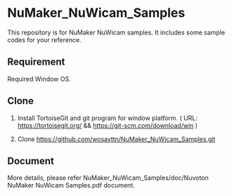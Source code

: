 # NuMaker_NuWicam_Samples

  This repository is for NuMaker NuWicam samples. It includes some sample codes for your reference.

## Requirement

  Required Window OS.

## Clone

1. Install TortoiseGit and git program for window platform. ( URL: https://tortoisegit.org/ && https://git-scm.com/download/win ) 

2. Clone https://github.com/wosayttn/NuMaker_NuWicam_Samples.git

## Document

More details, please refer NuMaker_NuWicam_Samples/doc/Nuvoton NuMaker NuWicam Samples.pdf document.
